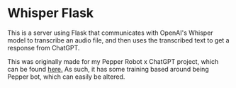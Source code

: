 # Whisper Flask
This is a server using Flask that communicates with OpenAI's Whisper model to transcribe an audio file, and then uses the transcribed text to get a response from ChatGPT.

This was originally made for my Pepper Robot x ChatGPT project, which can be found [here.](github.com/lachlanPaul/pepper-gpt)
As such, it has some training based around being Pepper bot, which can easily be altered.